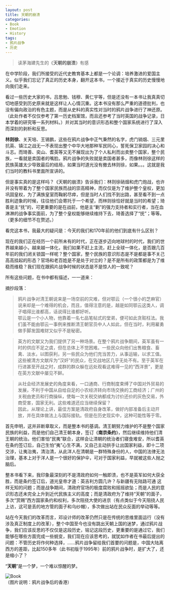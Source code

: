 ```yaml
---
layout: post
title: 天朝的崩溃
categories:
- Book
- Emotion
- History
tags:
- 鸦片战争
- 历史
---
```


> 读茅海建先生的《**天朝的崩溃**》有感  

在中学阶段，我们所接受的近代史教育基本上都是一个论调：培养激进的爱国主义。似乎我们忘记了真正的历史本身，翻开这本书，一个接近于真实的历史慢慢地向我们走来。  

看过一些历史大家的书，吕思勉、钱穆、黄仁宇等，但是还没有一本书让我真真切切地感受到历史原来就是这样让人心情沉重。这本书没有那么严重的道德批判，也没有偏向政治的有色主题，而是从史料的真实性对当时的鸦片战争进行了神还原。（此处作者不仅仅参考了第一历史档案馆，而且还参考了当时英国的战争记录，日本学着的研究等一系列材料。）并对其当时的意识形态和整个国家系统进行了深入而深刻的剥析和反思。

**林则徐**、关天培、王锡鹏，这些在鸦片战争中正气秉然的名字，虎门销烟、三元里抗英、镇江之战无一不表现出整个中华大地那种军民同心，誓死保卫家园的决心和斗志。而琦善、奕山、耆英等又无不展现出为了个人私利而出卖整个国家，整个民族，一看就是卖国者的嘴脸。鸦片战争的失败就是卖国者甚多，而像林则徐这样的民族英雄太少导致最后的结局，如果当时道光没有撤去林则徐，如果。。。这就是我们当时的教科书里面所宣讲的。  

但是事实真的是这样吗？《天朝的崩溃》告诉我们：林则徐硝烟和虎门炮战，也许并没有带着为了整个国家民族而战的崇高精神，而仅仅是为了维护整个皇权，更加巩固皇权，为了满族皇室而鞠躬尽瘁，但是当时人们找不到出路，甚至看不到一点胜利迹象的时候，往往他们会寄托于一个希望，而林则徐恰好就是当时的希望；琦善是主“抚”的，可更重要的是在战前，他是主“剿”的强力支持者和实行者，当在血淋淋的战争事实面前，为了整个皇权能够继续维持下去，琦善选择了“抚”；等等。（更多的细节不在赘述。）  

看完这本书，我最大的疑问是：今天的我们和170年前的他们到底有什么区别？  

现在的我们正在经历一个前所未有的时代，正在逐步迈向地球村的时代，我们的世界越来越小，越来越一体化，我们如果不赶上主流，赶上全球一体化，是否跟几百年前的我们闭关锁国一样呢？整个国家，整个民族的意识形态是不是都是事不关己高高挂起的形态？官场和老百姓是不是处于对立的？是不是所有的政策都是为了维稳而维稳？我们现在跟鸦片战争时候的状态是不是惊人的一致呢？  

所有这些问题，在书中都有描述，一一道来：  

摘抄段落：  

> 鸦片战争对清王朝说来是一场空前的灾难，但对鄂云（一个很小的芝麻官）说来却是一个难得的机会，而且，值得注意的是，越是如同鄂云这类人，调子唱得比谁都高，话说得比谁都好听。  
鄂云是一个小人物，他靠着一名七品笔帖式的堂弟，便可如此贪赃枉法。我们虽不能由鄂云一事例来推断清王朝官员中人人如此，但在当时，利用雇勇做手脚发国难财又似乎不是秘密。  


> 英方的文献又为我们提供了另一种场景。在整个鸦片战争期间，英军虽有一时的供应不足之虞，但在总体上不觉困难。一些民众向他们出售粮食、畜禽、淡水，以图获利，另一些民众为他们充当苦力，从事运输，以求工值。这些被清方文献斥为“汉奸”的民众，在交战地区几乎无处不有。至于英军在行进甚至开战之时，成群的群众躲在远处观看这难得一见的“西洋景”，更是在英方文献中屡见不鲜。  


> 从社会经济发展史的角度来看，一口通商、行商制度束缚了中国对外贸易的发展，不利于中国从自给自足的小农经济转向市场交换的工商经济；广州的关税由吏员和行商操纵，使每一次关税交纳都成为讨价还价的灰色交易，外商受害，国家无利。这些难道还应当继续保留？  
因此，从理论上讲，最佳方案是清政府自身改革，做好内部准备后主动开放，并在具体做法上与国际接轨。但是在历史现实中，这种可能性等于零。  

首先申明，这并非断章取义，而是整本书的基调。清王朝努力维护的不是整个国家民族的利益，而是他们自己清王朝本身，签订《**南京条约**》，然后继续维持他们清王朝的统治。他们害怕“民夷”联合，这样会让清朝的统治者们寝食难安，所以耆英在条约签订后，自己生怕“夷”心生不满，又自己主动拱手让出国家利益，即十二项交涉，让夷治夷，清治清，从此洋人在清朝是一群特殊身份的人，中国的法律无法治理，基本上对于洋人是一个很好的保护伞，可对于国家利益，早就被这些人抛之脑后。  

整本书看下来，我印象最深刻的不是清政府如何一触即溃，也不是英军如何大获全胜，而是条约签订后，道光皇帝才道：英吉利方圆几许？与新疆有无陆路可通 这样无知的问题；而是战争期间，清政府官场的极度腐败和摇摇欲坠；而是人民的意识形态还未完全上升到近代民族主义的高度；而是清政府为了维持“天朝”的面子，多次“赏赐”西方国家条约和权利，多次阻挠大使的进京（有点类似于今天阻挠人民上访，这可是丢的地方管的面子和乌纱帽），多次做出站在民众反面的举动等等。  

站在今天我们的改革而言，邓设计师的改革仍然只是在传统的思维里面运行（没有涉及真正制度上的改革），整个中国至今也没有跳出天朝上国的迷梦，通过鸦片战争，我们应该反思的不仅仅是这段历史，铭记这段历史，更重要的是通过它，我们能够在哪些方面完成一些蜕变，我们现在应该思考的，就犹如作者在书最后提出的问题：不管历史将作何种选择，……鸦片战争留给我们首要的问题是，中国大陆离西方的差距，比起150多年（此书初版于1995年）前的鸦片战争时，是扩大了，还是缩小了？  

“**天朝**”是一个梦，一个难以惊醒的梦。  

![Book](https://ws1.sinaimg.cn/large/006tKfTcly1fisd76pmwhj30m207y142.jpg)  
（图片说明：鸦片战争后的香港）
